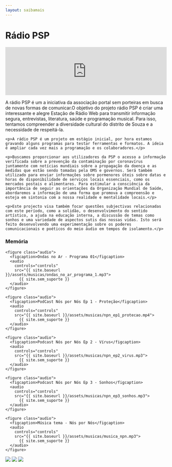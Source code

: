 ```yaml
---
layout: saibamais
---
```


# Rádio PSP

<iframe src="https://streaming.la/public/portalsemporteiras/embed" frameborder="0"
allowtransparency="true" style="width: 100%; min-height: 150px; border: 0;"></iframe>

<div class="conteudo">
  <div>
    <p>A rádio PSP é um a iniciativa da associação portal sem porteiras em busca de novas formas de comunicar.O objetivo do projeto rádio PSP é criar uma interessante e alegre Estação de Rádio Web para transmitir informação segura, entrevistas, literatura, saúde e programação musical. Para isso, tentamos compreender a diversidade cultural do distrito de Souza e a necessidade de respeitá-la.</p>

    <p>A rádio PSP é um projeto em estágio inicial, por hora estamos gravando alguns programas para testar ferramentas e formatos. A ideia é ampliar cada vez mais a programação e os colaboradores.</p>

    <p>Buscamos proporcionar aos utilizadores da PSP o acesso a informação verificada sobre a prevenção da contaminação por coronavírus juntamente com notícias mundiais sobre a propagação da doença e as medidas que estão sendo tomadas pela OMS e governos. Será também utilizado para enviar informações sobre pormenores úteis sobre datas e horas de disponibilidade de serviços locais essenciais, como os mercados postais e alimentares. Para estimular a consciência da importância de seguir as orientações da Organização Mundial de Saúde, abordaremos a informação de uma forma que promova a compreensão e esteja em sintonia com a nossa realidade e mentalidade locais.</p>

    <p>Este projecto visa também focar questões subjectivas relacionadas com este período, como a solidão, o desenvolvimento do sentido artístico, a ajuda na educação interna, a discussão de temas como sonhos e uma variedade de aspectos sutis das nossas vidas. Isto será feito desenvolvendo uma experimentação sobre os poderes comunicacionais e poéticos do meio áudio em tempos de isolamento.</p>
  </div>

  <div>
    <h3>Memória</h3>

    <figure class="audio">
      <figcaption>Ondas no Ar - Programa 01</figcaption>
      <audio
        controls="controls"
        src="{{ site.baseurl }}/assets/musicas/ondas_no_ar_programa_1.mp3">
          {{ site.sem_suporte }}
      </audio>
    </figure>

    <figure class="audio">
      <figcaption>PodCast Nós por Nós Ep 1 - Proteção</figcaption>
      <audio
        controls="controls"
        src="{{ site.baseurl }}/assets/musicas/npn_ep1_protecao.mp4">
          {{ site.sem_suporte }}
      </audio>
    </figure>

    <figure class="audio">
      <figcaption>Podcast Nós por Nós Ep 2 - Vírus</figcaption>
      <audio
        controls="controls"
        src="{{ site.baseurl }}/assets/musicas/npn_ep2_virus.mp3">
          {{ site.sem_suporte }}
      </audio>
    </figure>

    <figure class="audio">
      <figcaption>Podcast Nós por Nós Ep 3 - Sonhos</figcaption>
      <audio
        controls="controls"
        src="{{ site.baseurl }}/assets/musicas/npn_ep3_sonhos.mp3">
          {{ site.sem_suporte }}
      </audio>
    </figure>

    <figure class="audio">
      <figcaption>Música tema - Nós por Nós</figcaption>
      <audio
        controls="controls"
        src="{{ site.baseurl }}/assets/musicas/musica_npn.mp3">
          {{ site.sem_suporte }}
      </audio>
    </figure>
  </div>
</div>

<img src="{{ site.baseurl }}/assets/images/radio/ondas_no_ar.jpg">
<img src="{{ site.baseurl }}/assets/images/radio/npn_1.jpg">
<img src="{{ site.baseurl }}/assets/images/radio/npn_2.png">
